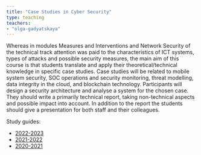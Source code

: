 ```yaml
---
title: "Case Studies in Cyber Security"
type: teaching
teachers:
- "olga-gadyatskaya"
---
```


Whereas in modules Measures and Interventions and Network Security of the technical track attention was paid to the characteristics of ICT systems, types of attacks and possible security measures, the main aim of this course is that students translate and apply their theoretical/technical knowledge in specific case studies. Case studies will be related to mobile system security, SOC operations and security monitoring, threat modelling, data integrity in the cloud, and blockchain technology. Participants will design a security architecture and analyse a system for the chosen case. They should write a primarily technical report, taking non-technical aspects and possible impact into account. In addition to the report the students should give a presentation for both staff and their colleagues.

Study guides:

- [2022-2023](https://studiegids.universiteitleiden.nl/courses/114354/case-studies-in-cyber-security)
- [2021-2022](https://studiegids.universiteitleiden.nl/courses/109769/case-studies-in-cyber-security)
- [2020-2021](https://studiegids.universiteitleiden.nl/courses/103688/case-studies-in-cyber-security)
